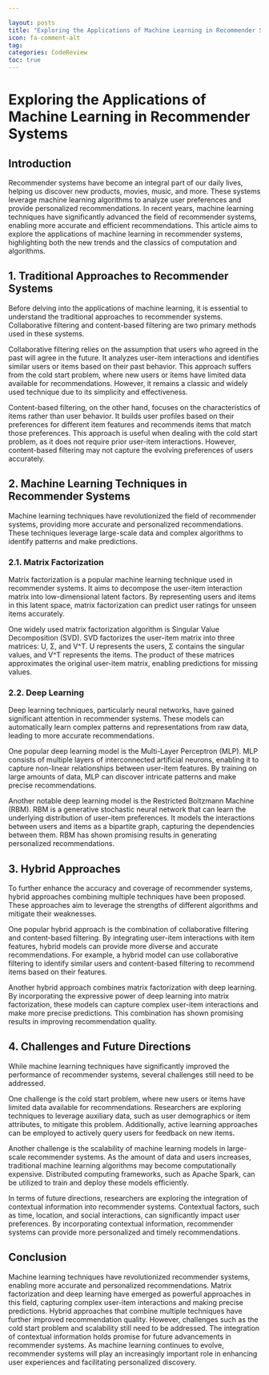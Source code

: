 ```yaml
---

layout: posts
title: "Exploring the Applications of Machine Learning in Recommender Systems"
icon: fa-comment-alt
tag:      
categories: CodeReview
toc: true
---
```




# Exploring the Applications of Machine Learning in Recommender Systems

## Introduction

Recommender systems have become an integral part of our daily lives, helping us discover new products, movies, music, and more. These systems leverage machine learning algorithms to analyze user preferences and provide personalized recommendations. In recent years, machine learning techniques have significantly advanced the field of recommender systems, enabling more accurate and efficient recommendations. This article aims to explore the applications of machine learning in recommender systems, highlighting both the new trends and the classics of computation and algorithms.

## 1. Traditional Approaches to Recommender Systems

Before delving into the applications of machine learning, it is essential to understand the traditional approaches to recommender systems. Collaborative filtering and content-based filtering are two primary methods used in these systems.

Collaborative filtering relies on the assumption that users who agreed in the past will agree in the future. It analyzes user-item interactions and identifies similar users or items based on their past behavior. This approach suffers from the cold start problem, where new users or items have limited data available for recommendations. However, it remains a classic and widely used technique due to its simplicity and effectiveness.

Content-based filtering, on the other hand, focuses on the characteristics of items rather than user behavior. It builds user profiles based on their preferences for different item features and recommends items that match those preferences. This approach is useful when dealing with the cold start problem, as it does not require prior user-item interactions. However, content-based filtering may not capture the evolving preferences of users accurately.

## 2. Machine Learning Techniques in Recommender Systems

Machine learning techniques have revolutionized the field of recommender systems, providing more accurate and personalized recommendations. These techniques leverage large-scale data and complex algorithms to identify patterns and make predictions.

### 2.1. Matrix Factorization

Matrix factorization is a popular machine learning technique used in recommender systems. It aims to decompose the user-item interaction matrix into low-dimensional latent factors. By representing users and items in this latent space, matrix factorization can predict user ratings for unseen items accurately.

One widely used matrix factorization algorithm is Singular Value Decomposition (SVD). SVD factorizes the user-item matrix into three matrices: U, Σ, and V^T. U represents the users, Σ contains the singular values, and V^T represents the items. The product of these matrices approximates the original user-item matrix, enabling predictions for missing values.

### 2.2. Deep Learning

Deep learning techniques, particularly neural networks, have gained significant attention in recommender systems. These models can automatically learn complex patterns and representations from raw data, leading to more accurate recommendations.

One popular deep learning model is the Multi-Layer Perceptron (MLP). MLP consists of multiple layers of interconnected artificial neurons, enabling it to capture non-linear relationships between user-item features. By training on large amounts of data, MLP can discover intricate patterns and make precise recommendations.

Another notable deep learning model is the Restricted Boltzmann Machine (RBM). RBM is a generative stochastic neural network that can learn the underlying distribution of user-item preferences. It models the interactions between users and items as a bipartite graph, capturing the dependencies between them. RBM has shown promising results in generating personalized recommendations.

## 3. Hybrid Approaches

To further enhance the accuracy and coverage of recommender systems, hybrid approaches combining multiple techniques have been proposed. These approaches aim to leverage the strengths of different algorithms and mitigate their weaknesses.

One popular hybrid approach is the combination of collaborative filtering and content-based filtering. By integrating user-item interactions with item features, hybrid models can provide more diverse and accurate recommendations. For example, a hybrid model can use collaborative filtering to identify similar users and content-based filtering to recommend items based on their features.

Another hybrid approach combines matrix factorization with deep learning. By incorporating the expressive power of deep learning into matrix factorization, these models can capture complex user-item interactions and make more precise predictions. This combination has shown promising results in improving recommendation quality.

## 4. Challenges and Future Directions

While machine learning techniques have significantly improved the performance of recommender systems, several challenges still need to be addressed.

One challenge is the cold start problem, where new users or items have limited data available for recommendations. Researchers are exploring techniques to leverage auxiliary data, such as user demographics or item attributes, to mitigate this problem. Additionally, active learning approaches can be employed to actively query users for feedback on new items.

Another challenge is the scalability of machine learning models in large-scale recommender systems. As the amount of data and users increases, traditional machine learning algorithms may become computationally expensive. Distributed computing frameworks, such as Apache Spark, can be utilized to train and deploy these models efficiently.

In terms of future directions, researchers are exploring the integration of contextual information into recommender systems. Contextual factors, such as time, location, and social interactions, can significantly impact user preferences. By incorporating contextual information, recommender systems can provide more personalized and timely recommendations.

## Conclusion

Machine learning techniques have revolutionized recommender systems, enabling more accurate and personalized recommendations. Matrix factorization and deep learning have emerged as powerful approaches in this field, capturing complex user-item interactions and making precise predictions. Hybrid approaches that combine multiple techniques have further improved recommendation quality. However, challenges such as the cold start problem and scalability still need to be addressed. The integration of contextual information holds promise for future advancements in recommender systems. As machine learning continues to evolve, recommender systems will play an increasingly important role in enhancing user experiences and facilitating personalized discovery.